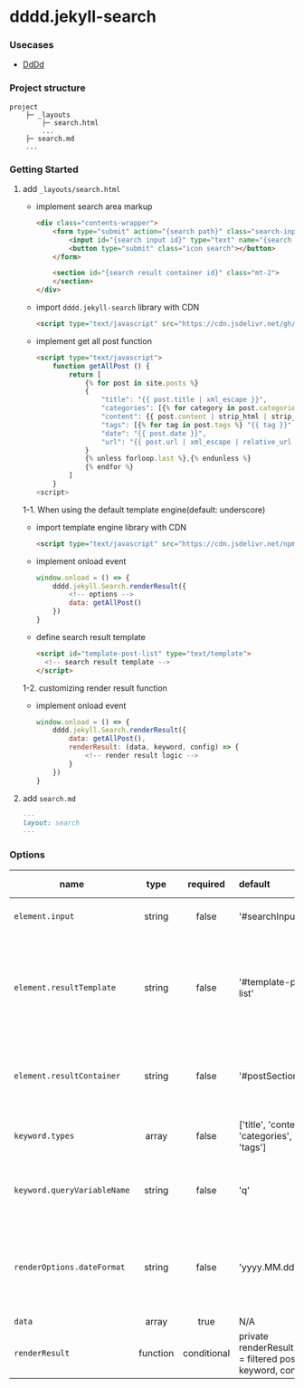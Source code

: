 # dddd.jekyll-search

### Usecases
- [DdDd](https://super-dev.xyz/search/?q=jekyll)

### Project structure
```text
project
    ├─ _layouts
        ├─ search.html
        ...
    ├─ search.md 
    ...
```

### Getting Started
1. add `_layouts/search.html`
    - implement search area markup
        ```html
        <div class="contents-wrapper">
            <form type="submit" action="{search path}" class="search-input-wrapper">
                <input id="{search input id}" type="text" name="{search paramter name}" placeholder="{placeholder}" />
                <button type="submit" class="icon search"></button>
            </form>

            <section id="{search result container id}" class="mt-2">
            </section>
        </div>
        ```
    
    - import `dddd.jekyll-search` library with CDN
        ```html
        <script type="text/javascript" src="https://cdn.jsdelivr.net/gh/mindcloud92/dddd.jekyll-search@af0ec0f5a986666289dfc2b821ac57bce1f42a3a/src/static/js/dddd.jekyll-search.js"></script>
        ```
   
    - implement get all post function
        ```html
        <script type="text/javascript">
            function getAllPost () {
                return [
                    {% for post in site.posts %}
                    {
                        "title": "{{ post.title | xml_escape }}",
                        "categories": [{% for category in post.categories %} "{{ category }}" {% unless forloop.last %},{% endunless %} {% endfor %}],
                        "content": {{ post.content | strip_html | strip_newlines | jsonify }},
                        "tags": [{% for tag in post.tags %} "{{ tag }}" {% unless forloop.last %},{% endunless %} {% endfor %}],
                        "date": "{{ post.date }}",
                        "url": "{{ post.url | xml_escape | relative_url }}"
                    }
                    {% unless forloop.last %},{% endunless %}
                    {% endfor %}
                ]
            }
        <script>
        ```

    
    1-1. When using the default template engine(default: underscore)
    
    - import template engine library with CDN
        ```html
        <script type="text/javascript" src="https://cdn.jsdelivr.net/npm/underscore@1.13.1/underscore-umd-min.js"></script>
        ```

    - implement onload event
        ```javascript
        window.onload = () => {
            dddd.jekyll.Search.renderResult({
                <!-- options -->
                data: getAllPost()
            })
        }
        ```
  
    - define search result template
        ```html
        <script id="template-post-list" type="text/template">
          <!-- search result template -->
        </script>
        ```

    1-2. customizing render result function
    - implement onload event

        ```javascript
        window.onload = () => {
            dddd.jekyll.Search.renderResult({
                data: getAllPost(),
                renderResult: (data, keyword, config) => {
                    <!-- render result logic -->
                }
            })
        }
        ```
        
2. add `search.md`
    ```markdown
    ---
    layout: search
    ---
    ```
  
### Options
| name | type | required | default | supported value | description |
|---|:---:|:---:|:--|:--|:--|
| `element.input` | string | false | '#searchInput' | N/A | search input selector |
| `element.resultTemplate` | string | false | '#template-post-list' | N/A | search result template selector (*applicable only with default template engine*) |
| `element.resultContainer` | string | false | '#postSection' | N/A | search result render target container selector |
| `keyword.types` | array | false | ['title', 'content', 'categories', 'tags'] | title, content, categories, tags | search target property names |
| `keyword.queryVariableName` | string | false | 'q' | N/A | search query string parameter name |
| `renderOptions.dateFormat` | string | false | 'yyyy.MM.dd' | yyyy, yy, MM, dd, E, hh, mm, ss, a/p | search result date format (*applicable only with default template engine*) |
| `data` | array | true | N/A | N/A | all posts |
| `renderResult` | function | conditional | private renderResult(data = filtered post list, keyword, config) | N/A | render search result function |

